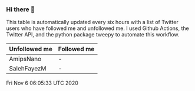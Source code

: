 ### Hi there 👋

This table is automatically updated every six hours with a list of Twitter users who have followed me and unfollowed me. I used Github Actions, the Twitter API, and the python package tweepy to automate this workflow.

| Unfollowed me |  Followed me |
| --- | --- |
|AmipsNano|-|
|SalehFayezM|-|
Fri Nov  6 06:05:33 UTC 2020
